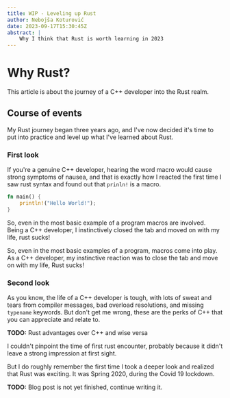 ```yaml
---
title: WIP - Leveling up Rust
author: Nebojša Koturović
date: 2023-09-17T15:30:45Z
abstract: |
    Why I think that Rust is worth learning in 2023
---
```

# Why Rust?

This article is about the journey of a C++ developer into the Rust realm.

## Course of events

My Rust journey began three years ago, and I've now decided it's time to put 
into practice and level up what I've learned about Rust.

### First look

If you're a genuine C++ developer, hearing the word macro would cause strong symptoms of nausea,
and that is exactly how I reacted the first time I saw rust syntax and found out that `prinln!` is a macro.

```Rust
fn main() {
    println!("Hello World!");
}
```

So, even in the most basic example of a program macros are involved. 
Being a C++ developer, I instinctively closed the tab and moved on with my life, rust sucks!

So, even in the most basic examples of a program, macros come into play. As a C++ developer, 
my instinctive reaction was to close the tab and move on with my life, Rust sucks!

### Second look

As you know, the life of a C++ developer is tough, with lots of sweat and tears from 
compiler messages, bad overload resolutions, and missing `typename` keywords. 
But don't get me wrong, these are the perks of C++ that you can appreciate and relate to.

**TODO:** Rust advantages over C++ and wise versa

I couldn't pinpoint the time of first rust encounter, probably 
because it didn't leave a strong impression at first sight.

But I do roughly remember the first time I took a deeper look and realized that Rust was exciting.
It was Spring 2020, during the Covid 19 lockdown.

**TODO:** Blog post is not yet finished, continue writing it.
